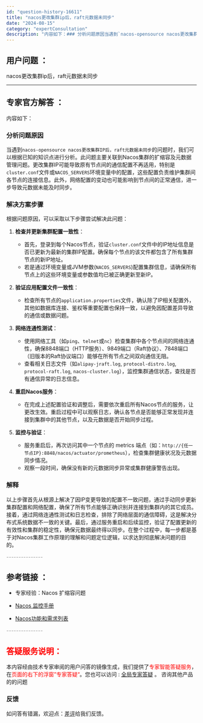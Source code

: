 ```yaml
---
id: "question-history-16611"
title: "nacos更改集群ip后，raft元数据未同步"
date: "2024-08-15"
category: "expertConsultation"
description: "内容如下：### 分析问题原因当遇到`nacos-opensource nacos更改集群IP后，raft元数据未同步`的问题时，我们可以根据已知的知识点进行分析。此问题主要关联到Nacos集群的扩缩容及元数据管理问题。更改集群IP可能导致原有节点间的通信配置不再适用，特别是`cluster.con"
---
```


## 用户问题 ： 
 nacos更改集群ip后，raft元数据未同步  

---------------
## 专家官方解答 ：

内容如下：

### 分析问题原因

当遇到`nacos-opensource nacos更改集群IP后，raft元数据未同步`的问题时，我们可以根据已知的知识点进行分析。此问题主要关联到Nacos集群的扩缩容及元数据管理问题。更改集群IP可能导致原有节点间的通信配置不再适用，特别是`cluster.conf`文件或`NACOS_SERVERS`环境变量中的配置，这些配置负责维护集群间各节点的连接信息。此外，网络配置的变动也可能影响到节点间的正常通信，进一步导致元数据未能及时同步。

### 解决方案步骤

根据问题原因，可以采取以下步骤尝试解决此问题：

1. **检查并更新集群配置一致性**：
   - 首先，登录到每个Nacos节点，验证`cluster.conf`文件中的IP地址信息是否已更新为最新的集群IP配置。确保每个节点的该文件都包含了所有集群节点的新IP地址。
   - 若是通过环境变量或JVM参数(`NACOS_SERVERS`)配置集群信息，请确保所有节点上的这些环境变量或参数值均已被正确更新至新IP。

2. **验证应用配置文件一致性**：
   - 检查所有节点的`application.properties`文件，确认除了IP相关配置外，其他如数据库连接、鉴权等重要配置也保持一致，以避免因配置差异导致的通信或数据问题。

3. **网络连通性测试**：
   - 使用网络工具（如`ping`、`telnet`或`nc`）检查集群中各个节点间的网络连通性，确保8848端口（HTTP服务）、9849端口（Raft协议）、7848端口（旧版本的Raft协议端口）能够在所有节点之间双向通信无阻。
   - 查看相关日志文件（如`alipay-jraft.log`, `protocol-distro.log`, `protocol-raft.log`, `nacos-cluster.log`），监控集群通信状态，查找是否有通信异常的日志信息。

4. **重启Nacos服务**：
   - 在完成上述配置验证和调整后，需要依次重启所有Nacos节点的服务，让更改生效。重启过程中可以观察日志，确认各节点是否能够正常发现并连接到集群中的其他节点，以及元数据是否开始同步过程。

5. **监控与验证**：
   - 服务重启后，再次访问其中一个节点的 metrics 端点（如：`http://{任一节点IP}:8848/nacos/actuator/prometheus`），检查集群健康状况及元数据同步情况。
   - 观察一段时间，确保没有新的元数据同步异常或集群健康警告出现。

### 解释

以上步骤首先从根源上解决了因IP变更导致的配置不一致问题，通过手动同步更新集群配置和网络配置，确保了所有节点能够正确识别并连接到集群内的其它成员。接着，通过网络连通性测试和日志检查，排除了网络层面的通信障碍，这是解决分布式系统数据不一致的关键。最后，通过服务重启和后续监控，验证了配置更新的有效性和集群的稳定性，确保元数据最终得以同步。在整个过程中，每一步都是基于对Nacos集群工作原理的理解和问题定位逻辑，以求达到彻底解决问题的目的。


<font color="#949494">---------------</font> 


## 参考链接 ：

* 专家经验：Nacos 扩缩容问题 
 
 * [Nacos 监控手册](https://nacos.io/docs/latest/guide/admin/monitor-guide)
 
 * [Nacos功能和需求列表](https://nacos.io/docs/latest/archive/feature-list)


 <font color="#949494">---------------</font> 
 


## <font color="#FF0000">答疑服务说明：</font> 

本内容经由技术专家审阅的用户问答的镜像生成，我们提供了<font color="#FF0000">专家智能答疑服务</font>，在<font color="#FF0000">页面的右下的浮窗”专家答疑“</font>。您也可以访问 : [全局专家答疑](https://answer.opensource.alibaba.com/docs/intro) 。 咨询其他产品的的问题

### 反馈
如问答有错漏，欢迎点：[差评](https://ai.nacos.io/user/feedbackByEnhancerGradePOJOID?enhancerGradePOJOId=16618)给我们反馈。
